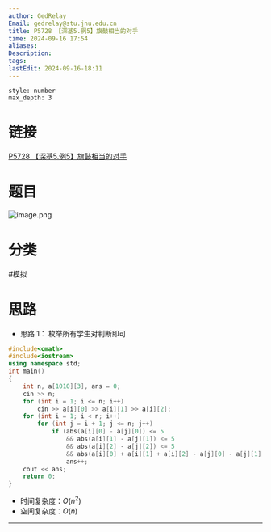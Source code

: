 ```yaml
---
author: GedRelay
Email: gedrelay@stu.jnu.edu.cn
title: P5728 【深基5.例5】旗鼓相当的对手
time: 2024-09-16 17:54
aliases: 
Description: 
tags: 
lastEdit: 2024-09-16-18:11
---
```


```toc
style: number
max_depth: 3
```

# 链接
[P5728 【深基5.例5】旗鼓相当的对手](https://www.luogu.com.cn/problem/P5728) 

# 题目
![image.png](https://ged-pic-bed.oss-cn-guangzhou.aliyuncs.com/img/202409161754371.png)


# 分类
#模拟 

# 思路
- 思路 1：
枚举所有学生对判断即可


```cpp
#include<cmath>
#include<iostream>
using namespace std;
int main()
{
	int n, a[1010][3], ans = 0;
	cin >> n;
	for (int i = 1; i <= n; i++)
		cin >> a[i][0] >> a[i][1] >> a[i][2];
	for (int i = 1; i < n; i++)
		for (int j = i + 1; j <= n; j++)
			if (abs(a[i][0] - a[j][0]) <= 5
				&& abs(a[i][1] - a[j][1]) <= 5
				&& abs(a[i][2] - a[j][2]) <= 5
				&& abs(a[i][0] + a[i][1] + a[i][2] - a[j][0] - a[j][1] - a[j][2]) <= 10)
				ans++;
	cout << ans;
	return 0;
}
```


- 时间复杂度：${O\left( n^{2}  \right)  }$ 
- 空间复杂度：${O\left( n \right)  }$ 


---

